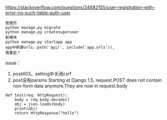 https://stackoverflow.com/questions/24682155/user-registration-with-error-no-such-table-auth-user
```
管理员
python manage.py migrate
python manage.py createsuperuser
新模块
python manage.py startapp app
app中新建urls，path('api/', include('app.urls')),
需重启？
```

issue：
1. post403，setting中关闭csrf
2. post没有params
Starting at Django 1.5, request.POST does not contain non-form data anymore.They are now in request.body
```
def test(req: HttpRequest): 
    body = req.body.decode()
    obj = json.loads(body)
    print(obj)
    return HttpResponse("hello")
```
